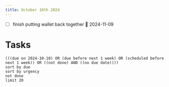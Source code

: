 ```yaml
---
title: October 10th 2024
---
```

- [ ] finish putting wallet back together 📅 2024-11-09 
# Tasks
```tasks
(((due on 2024-10-10) OR (due before next 1 week) OR (scheduled before next 1 week)) OR ((not done) AND ((no due date))))
sort by due
sort by urgency
not done
limit 20
```